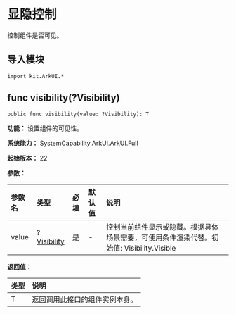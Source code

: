 # 显隐控制

控制组件是否可见。

## 导入模块

```cangjie
import kit.ArkUI.*
```

## func visibility(?Visibility)

```cangjie
public func visibility(value: ?Visibility): T
```

**功能：** 设置组件的可见性。

**系统能力：** SystemCapability.ArkUI.ArkUI.Full

**起始版本：** 22

**参数：**

|参数名|类型|必填|默认值|说明|
|:---|:---|:---|:---|:---|
|value|?[Visibility](./cj-common-types.md#enum-visibility)|是|-|控制当前组件显示或隐藏。根据具体场景需要，可使用条件渲染代替。初始值: Visibility.Visible|

**返回值：**

|类型|说明|
|:---|:---|
|T|返回调用此接口的组件实例本身。|